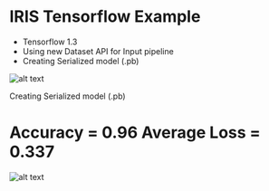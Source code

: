 # IRIS Tensorflow Example

- Tensorflow 1.3
- Using new Dataset API for Input pipeline
- Creating Serialized model (.pb)

![alt text](https://github.com/kishorenayar/Machine-Learning-Solutions/blob/master/Problems-Solutions/structured-data/iris/build/Iris.png)

Creating Serialized model (.pb)

Accuracy = 0.96
Average Loss = 0.337
=======
![alt text](https://github.com/kishorenayar/Machine-Learning-Solutions/blob/master/Problems-Solutions/structured-data/iris/build/Histogram.PNG)
